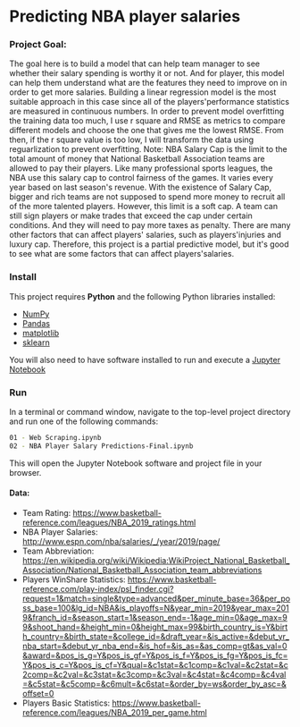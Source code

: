 # Predicting NBA player salaries

### Project Goal:
The goal here is to build a model that can help team manager to see whether their salary spending is worthy it or not. And for player, this model can help them understand what are the features they need to improve on in order to get more salaries. 
Building a linear regression model is the most suitable approach in this case since all of the players'performance statistics are measured in continuous numbers. In order to prevent model overfitting the training data too much, I use r square and RMSE as metrics to compare different models and choose the one that gives me the lowest RMSE. From then, if the r square value is too low, I will transform the data using reguarlization to prevent overfitting. 
Note: NBA Salary Cap is the limit to the total amount of money that National Basketball Association teams are allowed to pay their players. Like many professional sports leagues, the NBA use this salary cap to control fairness of the games. It varies every year based on last season's revenue. With the existence of Salary Cap, bigger and rich teams are not supposed to spend more money to recruit all of the more talented players. However, this limit is a soft cap.  A team can still sign players or make trades that exceed the cap under certain conditions. And they will need to pay more taxes as penalty. There are many other factors that can affect players' salaries, such as players'injuries and luxury cap. Therefore, this project is a partial predictive model, but it's good to see what are some factors that can affect players'salaries.


### Install

This project requires **Python** and the following Python libraries installed:

- [NumPy](http://www.numpy.org/)
- [Pandas](http://pandas.pydata.org/)
- [matplotlib](http://matplotlib.org/)
- [sklearn](https://scikit-learn.org)

You will also need to have software installed to run and execute a [Jupyter Notebook](http://ipython.org/notebook.html)


### Run

In a terminal or command window, navigate to the top-level project directory and run one of the following commands:


```bash
01 - Web Scraping.ipynb	
02 - NBA Player Salary Predictions-Final.ipynb
```

This will open the Jupyter Notebook software and project file in your browser.

#### Data:

 * Team Rating: https://www.basketball-reference.com/leagues/NBA_2019_ratings.html
 * NBA Player Salaries: http://www.espn.com/nba/salaries/_/year/2019/page/
 * Team Abbreviation: https://en.wikipedia.org/wiki/Wikipedia:WikiProject_National_Basketball_Association/National_Basketball_Association_team_abbreviations
 * Players WinShare Statistics: https://www.basketball-reference.com/play-index/psl_finder.cgi?request=1&match=single&type=advanced&per_minute_base=36&per_poss_base=100&lg_id=NBA&is_playoffs=N&year_min=2019&year_max=2019&franch_id=&season_start=1&season_end=-1&age_min=0&age_max=99&shoot_hand=&height_min=0&height_max=99&birth_country_is=Y&birth_country=&birth_state=&college_id=&draft_year=&is_active=&debut_yr_nba_start=&debut_yr_nba_end=&is_hof=&is_as=&as_comp=gt&as_val=0&award=&pos_is_g=Y&pos_is_gf=Y&pos_is_f=Y&pos_is_fg=Y&pos_is_fc=Y&pos_is_c=Y&pos_is_cf=Y&qual=&c1stat=&c1comp=&c1val=&c2stat=&c2comp=&c2val=&c3stat=&c3comp=&c3val=&c4stat=&c4comp=&c4val=&c5stat=&c5comp=&c6mult=&c6stat=&order_by=ws&order_by_asc=&offset=0
 * Players Basic Statistics: https://www.basketball-reference.com/leagues/NBA_2019_per_game.html
